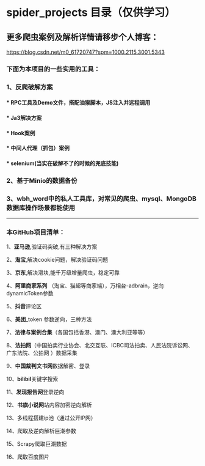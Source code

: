 # spider_projects 目录（仅供学习）
## 更多爬虫案例及解析详情请移步个人博客：
https://blog.csdn.net/m0_61720747?spm=1000.2115.3001.5343

### 下面为本项目的一些实用的工具：

### 1、反爬破解方案
#### * RPC工具及Demo文件，搭配油猴脚本，JS注入并远程调用
#### * Ja3解决方案
#### * Hook案例
#### * 中间人代理（抓包）案例
#### * selenium(当实在破解不了的时候的兜底技能)

### 2、基于**Minio**的数据备份

### 3、wbh_word中的私人工具库，对常见的爬虫、mysql、MongoDB数据库操作场景都能使用

------

### 本GitHub项目清单：

1、**亚马逊**,验证码突破,有三种解决方案

2、**淘宝**,解决cookie问题，解决验证码问题

3、**京东**,解决滑块,能千万级增量爬虫，稳定可靠

4、**阿里商家系列** （淘宝、猫超等商家端），万相台-adbrain，逆向dynamicToken参数

5、**抖音**评论区

6、**美团**_token 参数逆向，三种方法

7、**法律与案例合集**（各国包括香港、澳门、澳大利亚等等）

8、**法拍网**（中国拍卖行业协会、北交互联、ICBC司法拍卖、人民法院诉讼网、广东法院、公拍网 ）数据采集

9、**中国裁判文书网**数据解密、登录

10、**bilibil**关键字搜索

11、**发现报告网**登录逆向

12、**书旗小说网**站内容加密逆向解析

13、多线程搭建ip池（通过公开IP网）

14、爬取及逆向解析巨潮参数

15、Scrapy爬取巨潮数据

16、爬取百度图片

